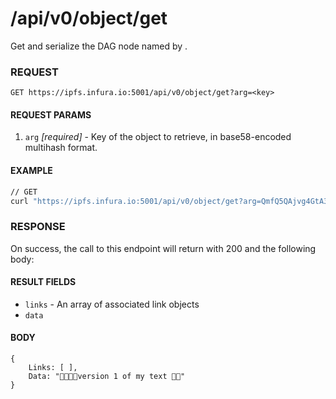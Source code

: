 # /api/v0/object/get

Get and serialize the DAG node named by .

### REQUEST

`GET https://ipfs.infura.io:5001/api/v0/object/get?arg=<key>`

#### REQUEST PARAMS
1. `arg` _[required]_ - Key of the object to retrieve, in base58-encoded multihash format. 

#### EXAMPLE
```bash
// GET
curl "https://ipfs.infura.io:5001/api/v0/object/get?arg=QmfQ5QAjvg4GtA3wg3adpnDJug8ktA1BxurVqBD8rtgVjM"
```

### RESPONSE

On success, the call to this endpoint will return with 200 and the following body:

#### RESULT FIELDS
- `links` - An array of associated link objects
- `data`

#### BODY
```
{
    Links: [ ],
    Data: "version 1 of my text "
}
```